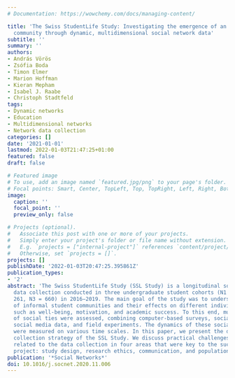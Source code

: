 ```yaml
---
# Documentation: https://wowchemy.com/docs/managing-content/

title: 'The Swiss StudentLife Study: Investigating the emergence of an undergraduate
  community through dynamic, multidimensional social network data'
subtitle: ''
summary: ''
authors:
- András Vörös
- Zsófia Boda
- Timon Elmer
- Marion Hoffman
- Kieran Mepham
- Isabel J. Raabe
- Christoph Stadtfeld
tags:
- Dynamic networks
- Education
- Multidimensional networks
- Network data collection
categories: []
date: '2021-01-01'
lastmod: 2022-01-03T21:47:25+01:00
featured: false
draft: false

# Featured image
# To use, add an image named `featured.jpg/png` to your page's folder.
# Focal points: Smart, Center, TopLeft, Top, TopRight, Left, Right, BottomLeft, Bottom, BottomRight.
image:
  caption: ''
  focal_point: ''
  preview_only: false

# Projects (optional).
#   Associate this post with one or more of your projects.
#   Simply enter your project's folder or file name without extension.
#   E.g. `projects = ["internal-project"]` references `content/project/deep-learning/index.md`.
#   Otherwise, set `projects = []`.
projects: []
publishDate: '2022-01-03T20:47:25.395861Z'
publication_types:
- '2'
abstract: 'The Swiss StudentLife Study (SSL Study) is a longitudinal social network
  data collection conducted in three undergraduate student cohorts (N1 = 226, N2 =
  261, N3 = 660) in 2016−2019. The main goal of the study was to understand the emergence
  of informal student communities and their effects on different individual outcomes,
  such as well-being, motivation, and academic success. To this end, multiple dimensions
  of social ties were assessed, combining computer-based surveys, social sensors,
  social media data, and field experiments. The dynamics of these social networks
  were measured on various time scales. In this paper, we present the design and data
  collection strategy of the SSL Study. We discuss practical challenges and solutions
  related to the data collection in four areas that were key to the success of our
  project: study design, research ethics, communication, and population definition.'
publication: '*Social Networks*'
doi: 10.1016/j.socnet.2020.11.006
---
```

